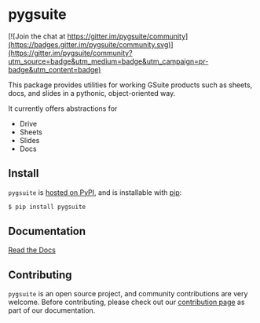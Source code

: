 # pygsuite

[![Join the chat at https://gitter.im/pygsuite/community](https://badges.gitter.im/pygsuite/community.svg)](https://gitter.im/pygsuite/community?utm_source=badge&utm_medium=badge&utm_campaign=pr-badge&utm_content=badge)

This package provides utilities for working GSuite products such as sheets, docs, and slides 
in a pythonic, object-oriented way.

It currently offers abstractions for

- Drive
- Sheets
- Slides
- Docs

## Install

`pygsuite` is [hosted on PyPI](https://pypi.org/project/pygsuite/), and is installable with [pip](https://pip.pypa.io/en/stable/):

```bash
$ pip install pygsuite
```

## Documentation

[Read the Docs](https://pygsuite.readthedocs.io/en/latest/)

## Contributing

`pygsuite` is an open source project, and community contributions are very welcome. Before contributing, please check out our [contribution page]() as part of our documentation.
